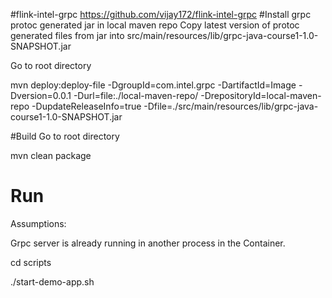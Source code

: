#flink-intel-grpc
https://github.com/vijay172/flink-intel-grpc
#Install grpc protoc generated jar in local maven repo
Copy latest version of protoc generated files from jar into src/main/resources/lib/grpc-java-course1-1.0-SNAPSHOT.jar 

Go to root directory

mvn deploy:deploy-file -DgroupId=com.intel.grpc -DartifactId=Image -Dversion=0.0.1 -Durl=file:./local-maven-repo/ -DrepositoryId=local-maven-repo -DupdateReleaseInfo=true -Dfile=./src/main/resources/lib/grpc-java-course1-1.0-SNAPSHOT.jar

#Build
Go to root directory

mvn clean package

# Run

Assumptions:

Grpc server is already running in another process in the Container.

cd scripts

./start-demo-app.sh